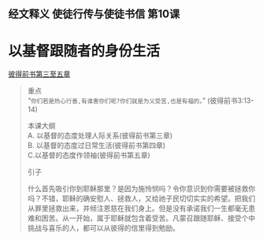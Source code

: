 ## 经文释义 使徒行传与使徒书信 第10课

# 以基督跟随者的身份生活
[彼得前书第三至五章](https://www.biblegateway.com/quicksearch/?quicksearch=彼得前书3-5&qs_version=CUVMPT)

>重点  
>“`你们若是热心行善,有谁害你们呢?你们就是为义受苦,也是有福的。`” (彼得前书3:13-14)
>
>本课大纲  
>A. 以基督的态度处理人际关系(彼得前书第三章)  
>B. 以基督的态度过日常生活(彼得前书第四章)  
>C.以基督的态度作领袖(彼得前书第五章)  
>
>引子  
>
>什么首先吸引你到耶稣那里？是因为施怜悯吗？令你意识到你需要被拯救你吗？不错，耶稣的确安慰人、拯救人，又给祂子民切切实实的希望。把我们从罪里拯救出来，并倾注恩慈在我们身上。但是没有承诺我们一生都毫无患难和困苦。从一开始，属于耶稣就包含着受苦。凡蒙召跟随耶稣、接受个中挑战与喜乐的人，都可以从彼得的信里得到勉励。

